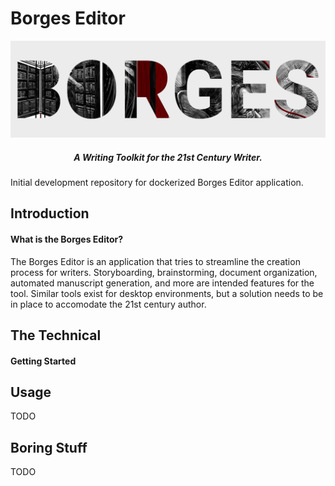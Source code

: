 # Borges Editor
<div align="center">

<img src="./borges.png" alt="Borges Editor" width="600" />

##### A Writing Toolkit for the 21st Century Writer.

</div>

Initial development repository for dockerized Borges Editor application. 

## Introduction
#### What is the Borges Editor?
The Borges Editor is an application that tries to streamline the creation process for writers. Storyboarding, brainstorming, document organization, automated manuscript generation, and more are intended features for the tool.
Similar tools exist for desktop environments, but a solution needs to be in place to accomodate the 21st century author. 

## The Technical
#### Getting Started

## Usage
TODO

## Boring Stuff
TODO